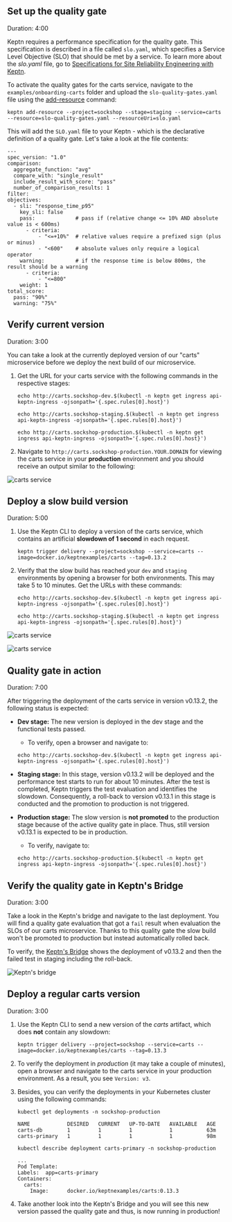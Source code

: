 
## Set up the quality gate
Duration: 4:00

Keptn requires a performance specification for the quality gate. This specification is described in a file called `slo.yaml`, which specifies a Service Level Objective (SLO) that should be met by a service. To learn more about the *slo.yaml* file, go to [Specifications for Site Reliability Engineering with Keptn](https://github.com/keptn/spec/blob/master/service_level_objective.md).

To activate the quality gates for the carts service, navigate to the `examples/onboarding-carts` folder and upload the `slo-quality-gates.yaml` file using the [add-resource](https://keptn.sh/docs/0.14.x/reference/cli/commands/keptn_add-resource/) command:

<!-- command -->

```
keptn add-resource --project=sockshop --stage=staging --service=carts --resource=slo-quality-gates.yaml --resourceUri=slo.yaml
```

This will add the `SLO.yaml` file to your Keptn - which is the declarative definition of a quality gate. Let's take a look at the file contents:

```
---
spec_version: "1.0"
comparison:
  aggregate_function: "avg"
  compare_with: "single_result"
  include_result_with_score: "pass"
  number_of_comparison_results: 1
filter:
objectives:
  - sli: "response_time_p95"
    key_sli: false
    pass:             # pass if (relative change <= 10% AND absolute value is < 600ms)
      - criteria:
          - "<=+10%"  # relative values require a prefixed sign (plus or minus)
          - "<600"    # absolute values only require a logical operator
    warning:          # if the response time is below 800ms, the result should be a warning
      - criteria:
          - "<=800"
    weight: 1
total_score:
  pass: "90%"
  warning: "75%"
```

## Verify current version
Duration: 3:00

You can take a look at the currently deployed version of our "carts" microservice before we deploy the next build of our microservice.

1. Get the URL for your carts service with the following commands in the respective stages:

    <!-- command -->
    ```
    echo http://carts.sockshop-dev.$(kubectl -n keptn get ingress api-keptn-ingress -ojsonpath='{.spec.rules[0].host}')
    ```
    
    <!-- command -->
    ```
    echo http://carts.sockshop-staging.$(kubectl -n keptn get ingress api-keptn-ingress -ojsonpath='{.spec.rules[0].host}')
    ```
    
    <!-- command -->
    ```
    echo http://carts.sockshop-production.$(kubectl -n keptn get ingress api-keptn-ingress -ojsonpath='{.spec.rules[0].host}')
    ```

2. Navigate to `http://carts.sockshop-production.YOUR.DOMAIN` for viewing the carts service in your **production** environment and you should receive an output similar to the following:

![carts service](./assets/carts-production-1.png)


## Deploy a slow build version
Duration: 5:00


1. Use the Keptn CLI to deploy a version of the carts service, which contains an artificial **slowdown of 1 second** in each request.

    <!-- command -->
    ```
    keptn trigger delivery --project=sockshop --service=carts --image=docker.io/keptnexamples/carts --tag=0.13.2
    ```
    
    <!-- bash 
    verify_test_step $? "trigger delivery for carts failed" 
    wait_for_deployment_with_image_in_namespace "carts" "sockshop-staging" "docker.io/keptnexamples/carts:0.13.2"
    verify_test_step $? "Deployment carts not available, exiting..."
    echo "Waiting for a little bit!"
    wait_for_event_with_field_output "sh.keptn.event.release.finished" ".data.result" "fail" "sockshop"
    sleep 60
    -->

1. Verify that the slow build has reached your `dev` and `staging` environments by opening a browser for both environments. This may take 5 to 10 minutes. Get the URLs with these commands:

    <!-- command -->
    ```
    echo http://carts.sockshop-dev.$(kubectl -n keptn get ingress api-keptn-ingress -ojsonpath='{.spec.rules[0].host}')
    ```

    <!-- command -->
    ```
    echo http://carts.sockshop-staging.$(kubectl -n keptn get ingress api-keptn-ingress -ojsonpath='{.spec.rules[0].host}')
    ```


![carts service](./assets/carts-dev-2.png)

![carts service](./assets/carts-staging-2.png)


## Quality gate in action
Duration: 7:00 

After triggering the deployment of the carts service in version v0.13.2, the following status is expected:

* **Dev stage:** The new version is deployed in the dev stage and the functional tests passed.
  * To verify, open a browser and navigate to: 
  <!-- command -->
  ```
  echo http://carts.sockshop-dev.$(kubectl -n keptn get ingress api-keptn-ingress -ojsonpath='{.spec.rules[0].host}')
  ```

* **Staging stage:** In this stage, version v0.13.2 will be deployed and the performance test starts to run for about 10 minutes. After the test is completed, Keptn triggers the test evaluation and identifies the slowdown. Consequently, a roll-back to version v0.13.1 in this stage is conducted and the promotion to production is not triggered.


* **Production stage:** The slow version is **not promoted** to the production stage because of the active quality gate in place. Thus, still version v0.13.1 is expected to be in production.
  * To verify, navigate to: 
  <!-- command -->
  ```
  echo http://carts.sockshop-production.$(kubectl -n keptn get ingress api-keptn-ingress -ojsonpath='{.spec.rules[0].host}')
  ```

## Verify the quality gate in Keptn's Bridge
Duration: 3:00

Take a look in the Keptn's bridge and navigate to the last deployment. You will find a quality gate evaluation that got a `fail` result when evaluation the SLOs of our carts microservice. Thanks to this quality gate the slow build won't be promoted to production but instead automatically rolled back.

To verify, the [Keptn's Bridge](https://keptn.sh/docs/0.14.x/reference/bridge/) shows the deployment of v0.13.2 and then the failed test in staging including the roll-back.

![Keptn's bridge](./assets/bridge-quality-gate.png)



## Deploy a regular carts version
Duration: 3:00

1. Use the Keptn CLI to send a new version of the *carts* artifact, which does **not** contain any slowdown:

    <!-- command -->
    ```
    keptn trigger delivery --project=sockshop --service=carts --image=docker.io/keptnexamples/carts --tag=0.13.3
    ```
    
    <!-- bash 
    verify_test_step $? "trigger delivery for carts failed" 
    wait_for_deployment_with_image_in_namespace "carts" "sockshop-production" "docker.io/keptnexamples/carts:0.13.3"
    verify_test_step $? "Deployment carts not available, exiting..."
    -->

1. To verify the deployment in *production* (it may take a couple of minutes), open a browser and navigate to the carts service in your production environment. As a result, you see `Version: v3`.


1. Besides, you can verify the deployments in your Kubernetes cluster using the following commands:

    <!-- command -->
    ```
    kubectl get deployments -n sockshop-production
    ``` 
    
    ```
    NAME            DESIRED   CURRENT   UP-TO-DATE   AVAILABLE   AGE
    carts-db        1         1         1            1           63m
    carts-primary   1         1         1            1           98m
    ```
    
    <!-- command -->
    
    ```
    kubectl describe deployment carts-primary -n sockshop-production
    ``` 
    
    ```
    ...
    Pod Template:
    Labels:  app=carts-primary
    Containers:
      carts:
        Image:      docker.io/keptnexamples/carts:0.13.3
    ```

1. Take another look into the Keptn's Bridge and you will see this new version passed the quality gate and thus, is now running in production!
